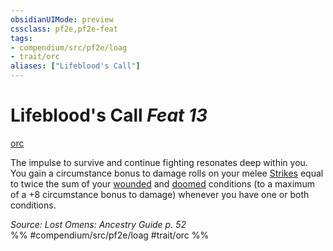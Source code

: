 ```yaml
---
obsidianUIMode: preview
cssclass: pf2e,pf2e-feat
tags:
- compendium/src/pf2e/loag
- trait/orc
aliases: ["Lifeblood's Call"]
---
```

# Lifeblood's Call  *Feat 13*  
[orc](orc.md "Orc Ancestry & Heritage Trait")  


The impulse to survive and continue fighting resonates deep within you. You gain a circumstance bonus to damage rolls on your melee [Strikes](strike.md) equal to twice the sum of your [wounded](conditions.md#Wounded) and [doomed](conditions.md#Doomed) conditions (to a maximum of a +8 circumstance bonus to damage) whenever you have one or both conditions.

*Source: Lost Omens: Ancestry Guide p. 52*  
%% #compendium/src/pf2e/loag #trait/orc %%